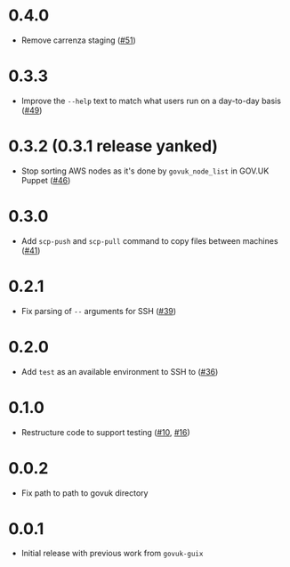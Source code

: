 # 0.4.0

* Remove carrenza staging ([#51](https://github.com/alphagov/govuk-connect/pull/51))

# 0.3.3

* Improve the `--help` text to match what users run on a day-to-day basis ([#49](https://github.com/alphagov/govuk-connect/pull/49))

# 0.3.2 (0.3.1 release yanked)

* Stop sorting AWS nodes as it's done by `govuk_node_list` in GOV.UK Puppet ([#46](https://github.com/alphagov/govuk-connect/pull/46))

# 0.3.0

* Add `scp-push` and `scp-pull` command to copy files between machines ([#41](https://github.com/alphagov/govuk-connect/pull/41))

# 0.2.1

* Fix parsing of `--` arguments for SSH ([#39](https://github.com/alphagov/govuk-connect/pull/39))

# 0.2.0

* Add `test` as an available environment to SSH to ([#36](https://github.com/alphagov/govuk-connect/pull/36))

# 0.1.0

* Restructure code to support testing ([#10](https://github.com/alphagov/govuk-connect/pull/10), [#16](https://github.com/alphagov/govuk-connect/pull/16))

# 0.0.2

* Fix path to path to govuk directory

# 0.0.1

* Initial release with previous work from `govuk-guix`
